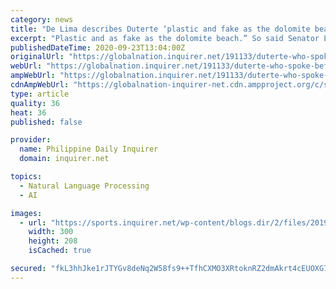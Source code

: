 ```yaml
---
category: news
title: "De Lima describes Duterte ‘plastic and fake as the dolomite beach’ after his UN speech"
excerpt: "Plastic and as fake as the dolomite beach.” So said Senator Leila de Lima in describing President Rodrigo Duterte when he invoked the Philippines’ arbitral victory"
publishedDateTime: 2020-09-23T13:04:00Z
originalUrl: "https://globalnation.inquirer.net/191133/duterte-who-spoke-before-un-plastic-fake-as-dolomite-beach"
webUrl: "https://globalnation.inquirer.net/191133/duterte-who-spoke-before-un-plastic-fake-as-dolomite-beach"
ampWebUrl: "https://globalnation.inquirer.net/191133/duterte-who-spoke-before-un-plastic-fake-as-dolomite-beach/amp"
cdnAmpWebUrl: "https://globalnation-inquirer-net.cdn.ampproject.org/c/s/globalnation.inquirer.net/191133/duterte-who-spoke-before-un-plastic-fake-as-dolomite-beach/amp"
type: article
quality: 36
heat: 36
published: false

provider:
  name: Philippine Daily Inquirer
  domain: inquirer.net

topics:
  - Natural Language Processing
  - AI

images:
  - url: "https://sports.inquirer.net/wp-content/blogs.dir/2/files/2019/07/AP19202205777576-300x208.jpg"
    width: 300
    height: 208
    isCached: true

secured: "fkL3hhJke1rJTYGv8deNq2W58fs9++TfhCXMO3XRtoknRZ2dmAkrt4cEUOXG7uXO1xzpRxWY05kOkvU0oRe2M+UqkE1sZB+FjUPyojxSM8TVaj0GhgDgFYTqpSCtvZSB+dmCRgvUp2Vox/+m81lBuK7dWvJ8vonttayw8/hCY0rtsbim7r7Rv4BKY357M0EMXeYJPM6Glq+XP+NH1pWWGgl8dyfNEyTGNZ7CxoPd0iVRchHhDxlrqJ98EH8vfTmsl7FwKxbkhf+Sut+cm6Rtt+UwKH9TvNjt1zcoDeHN+VysafEL5SwSzMR9933s5kMHuoYd+riVwohUWiFwaG6UdJ97fjmFjotSMjYmZgdtRu8=;D6wtQc3TwHPBOkSsF/iuYw=="
---
```



